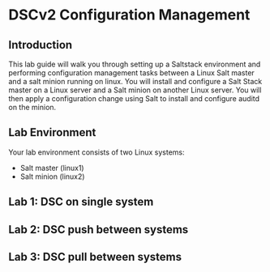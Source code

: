 # DSCv2 Configuration Management

## Introduction
This lab guide will walk you through setting up a Saltstack environment and performing configuration management tasks between a Linux Salt master and a salt minion running on linux.  You will install and configure a Salt Stack master on a Linux server and a Salt minion on another Linux server. You will then apply a configuration change using Salt to install and configure auditd on the minion.

## Lab Environment
Your lab environment consists of two Linux systems:

- Salt master (linux1)
- Salt minion (linux2)

## Lab 1:  DSC on single system

## Lab 2:  DSC push between systems

## Lab 3:  DSC pull between systems
